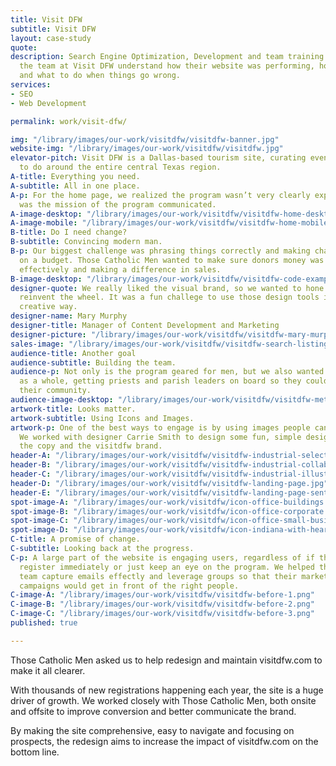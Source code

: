```yaml
---
title: Visit DFW
subtitle: Visit DFW
layout: case-study
quote: 
description: Search Engine Optimization, Development and team training. We helped
  the team at Visit DFW understand how their website was performing, how to improve
  and what to do when things go wrong.
services:
- SEO
- Web Development

permalink: work/visit-dfw/

img: "/library/images/our-work/visitdfw/visitdfw-banner.jpg"
website-img: "/library/images/our-work/visitdfw/visitdfw.jpg"
elevator-pitch: Visit DFW is a Dallas-based tourism site, curating events and things
  to do around the entire central Texas region.
A-title: Everything you need.
A-subtitle: All in one place.
A-p: For the home page, we realized the program wasn’t very clearly explained nor
  was the mission of the program communicated.
A-image-desktop: "/library/images/our-work/visitdfw/visitdfw-home-desktop.png"
A-image-mobile: "/library/images/our-work/visitdfw/visitdfw-home-mobile.png"
B-title: Do I need change?
B-subtitle: Convincing modern man.
B-p: Our biggest challenge was phrasing things correctly and making changes effectively
  on a budget. Those Catholic Men wanted to make sure donors money was being used
  effectively and making a difference in sales.
B-image-desktop: "/library/images/our-work/visitdfw/visitdfw-code-example.png"
designer-quote: We really liked the visual brand, so we wanted to hone it and not
  reinvent the wheel. It was a fun challege to use those design tools in a new and
  creative way.
designer-name: Mary Murphy
designer-title: Manager of Content Development and Marketing
designer-picture: "/library/images/our-work/visitdfw/visitdfw-mary-murphy.jpg"
sales-image: "/library/images/our-work/visitdfw/visitdfw-search-listing.png"
audience-title: Another goal
audience-subtitle: Building the team.
audience-p: Not only is the program geared for men, but we also wanted to target parishes
  as a whole, getting priests and parish leaders on board so they could transform
  their community.
audience-image-desktop: "/library/images/our-work/visitdfw/visitdfw-meta.png"
artwork-title: Looks matter.
artwork-subtitle: Using Icons and Images.
artwork-p: One of the best ways to engage is by using images people can understand.
  We worked with designer Carrie Smith to design some fun, simple designs that supported
  the copy and the visitdfw brand.
header-A: "/library/images/our-work/visitdfw/visitdfw-industrial-selector.png"
header-B: "/library/images/our-work/visitdfw/visitdfw-industrial-collab.png"
header-C: "/library/images/our-work/visitdfw/visitdfw-industrial-illustration.png"
header-D: "/library/images/our-work/visitdfw/visitdfw-landing-page.jpg"
header-E: "/library/images/our-work/visitdfw/visitdfw-landing-page-sent.jpg"
spot-image-A: "/library/images/our-work/visitdfw/icon-office-buildings.svg"
spot-image-B: "/library/images/our-work/visitdfw/icon-office-corporate.svg"
spot-image-C: "/library/images/our-work/visitdfw/icon-office-small-business.svg"
spot-image-D: "/library/images/our-work/visitdfw/icon-indiana-with-heart.svg"
C-title: A promise of change.
C-subtitle: Looking back at the progress.
C-p: A large part of the website is engaging users, regardless of if they decide to
  register immediately or just keep an eye on the program. We helped the visitdfw
  team capture emails effectly and leverage groups so that their marketing follow-up
  campaigns would get in front of the right people.
C-image-A: "/library/images/our-work/visitdfw/visitdfw-before-1.png"
C-image-B: "/library/images/our-work/visitdfw/visitdfw-before-2.png"
C-image-C: "/library/images/our-work/visitdfw/visitdfw-before-3.png"
published: true

---
```

Those Catholic Men asked us to help redesign and maintain visitdfw.com to make it all clearer.

With thousands of new registrations happening each year, the site is a huge driver of growth. We worked closely with Those Catholic Men, both onsite and offsite to improve conversion and better communicate the brand.

By making the site comprehensive, easy to navigate and focusing on prospects, the redesign aims to increase the impact of visitdfw.com on the bottom line.